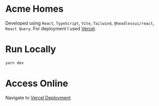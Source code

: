 # Acme Homes

Developed using `React`, `TypeScript`, `Vite`, `Tailwind`, `@headlessui/react`, `React Query`.
For deployment I used [Vercel](https://vercel.com).

# Run Locally

```bash
yarn dev
```

# Access Online

Navigate to [Vercel Deployment](https://acme-homes.yasint.dev/)
